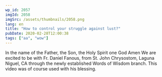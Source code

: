 ```yaml
---
wp_id: 2057
imgId: 2058
imgSrc: /assets/thumbnails/2058.png
lang: en
title: "How to control your struggle against lust?"
pubDate: 2020-02-28T12:00:38
tags: ["aa", "wow"]
---
```

<!-- page: 6 -->

<p>In the name of the Father, the Son, the Holy Spirit one God Amen We are excited to be with Fr. Daniel Fanous, from St. John Chrysostom, Laguna Niguel, CA through the newly established Words of Wisdom branch. This video was of course used with his blessing.</p>
